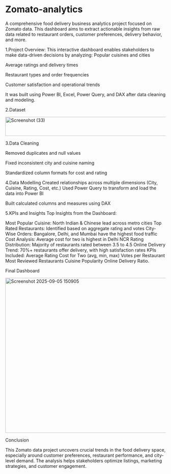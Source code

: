 # Zomato-analytics

A comprehensive food delivery business analytics project focused on Zomato data. This dashboard aims to extract actionable insights from raw data related to restaurant orders, customer preferences, delivery behavior, and more.

1.Project Overview: This interactive dashboard enables stakeholders to make data-driven decisions by analyzing:
Popular cuisines and cities

Average ratings and delivery times

Restaurant types and order frequencies

Customer satisfaction and operational trends

It was built using Power BI, Excel, Power Query, and DAX after data cleaning and modeling.

2.Dataset

<img width="721" height="60" alt="Screenshot (33)" src="https://github.com/user-attachments/assets/ece481c2-f5aa-4dc2-91d3-1935a2d72a07" />

3.Data Cleaning

Removed duplicates and null values

Fixed inconsistent city and cuisine naming

Standardized column formats for cost and rating

4.Data Modelling Created relationships across multiple dimensions (City, Cuisine, Rating, Cost, etc.)
Used Power Query to transform and load the data into Power BI

Built calculated columns and measures using DAX

5.KPIs and Insights Top Insights from the Dashboard:

Most Popular Cuisine: North Indian & Chinese lead across metro cities Top Rated Restaurants: Identified based on aggregate rating and votes City-Wise Orders: Bangalore, Delhi, and Mumbai have the highest food traffic Cost Analysis: Average cost for two is highest in Delhi NCR Rating Distribution: Majority of restaurants rated between 3.5 to 4.5 Online Delivery Trend: 70%+ restaurants offer delivery, with high satisfaction rates KPIs Included: Average Rating Cost for Two (avg, min, max) Votes per Restaurant Most Reviewed Restaurants Cuisine Popularity Online Delivery Ratio.

Final Dashboard

<img width="1307" height="487" alt="Screenshot 2025-09-05 150905" src="https://github.com/user-attachments/assets/606a9ae2-dbab-4794-90f6-77b76650eeb0" />

Conclusion

This Zomato data project uncovers crucial trends in the food delivery space, especially around customer preferences, restaurant performance, and city-level demand. The analysis helps stakeholders optimize listings, marketing strategies, and customer engagement.
